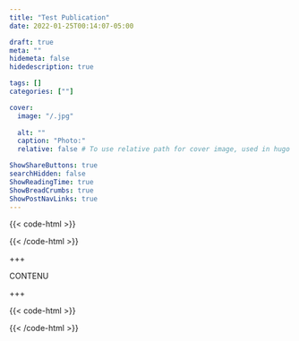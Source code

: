 ```yaml
---
title: "Test Publication"
date: 2022-01-25T00:14:07-05:00

draft: true
meta: ""
hidemeta: false
hidedescription: true

tags: []
categories: [""]

cover:
  image: "/.jpg"
  
  alt: ""
  caption: "Photo:"
  relative: false # To use relative path for cover image, used in hugo Page-bundles

ShowShareButtons: true
searchHidden: false
ShowReadingTime: true
ShowBreadCrumbs: true
ShowPostNavLinks: true
---
```

{{< code-html >}} 
<div class="contexte">
<p></p>
</div>
{{< /code-html >}}

+++

CONTENU 

+++

{{< code-html >}} 
<div class="contexte">
<p></p>
</div>
{{< /code-html >}}